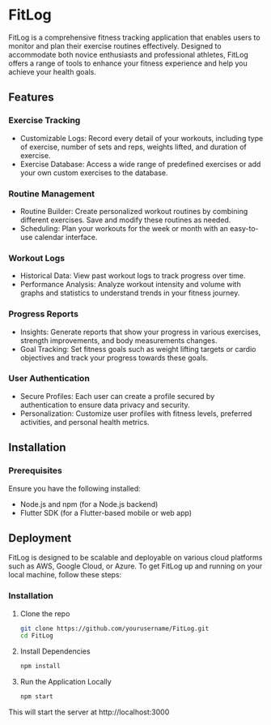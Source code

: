 # FitLog
FitLog is a comprehensive fitness tracking application that enables users to monitor and plan their exercise routines effectively. Designed to accommodate both novice enthusiasts and professional athletes, FitLog offers a range of tools to enhance your fitness experience and help you achieve your health goals.

## Features

### Exercise Tracking
- Customizable Logs: Record every detail of your workouts, including type of exercise, number of sets and reps, weights lifted, and duration of exercise.
- Exercise Database: Access a wide range of predefined exercises or add your own custom exercises to the database.

### Routine Management
- Routine Builder: Create personalized workout routines by combining different exercises. Save and modify these routines as needed.
- Scheduling: Plan your workouts for the week or month with an easy-to-use calendar interface.

### Workout Logs
- Historical Data: View past workout logs to track progress over time.
- Performance Analysis: Analyze workout intensity and volume with graphs and statistics to understand trends in your fitness journey.

### Progress Reports
- Insights: Generate reports that show your progress in various exercises, strength improvements, and body measurements changes.
- Goal Tracking: Set fitness goals such as weight lifting targets or cardio objectives and track your progress towards these goals.

### User Authentication
- Secure Profiles: Each user can create a profile secured by authentication to ensure data privacy and security.
- Personalization: Customize user profiles with fitness levels, preferred activities, and personal health metrics.

## Installation

### Prerequisites
Ensure you have the following installed:

- Node.js and npm (for a Node.js backend)
- Flutter SDK (for a Flutter-based mobile or web app)

## Deployment
FitLog is designed to be scalable and deployable on various cloud platforms such as AWS, Google Cloud, or Azure.
To get FitLog up and running on your local machine, follow these steps:

### Installation

1. Clone the repo
   ```sh
   git clone https://github.com/yourusername/FitLog.git
   cd FitLog
   ```
3. Install Dependencies
   ```sh
   npm install
   ```
5. Run the Application Locally
   ```sh
   npm start
   ```
This will start the server at http://localhost:3000
